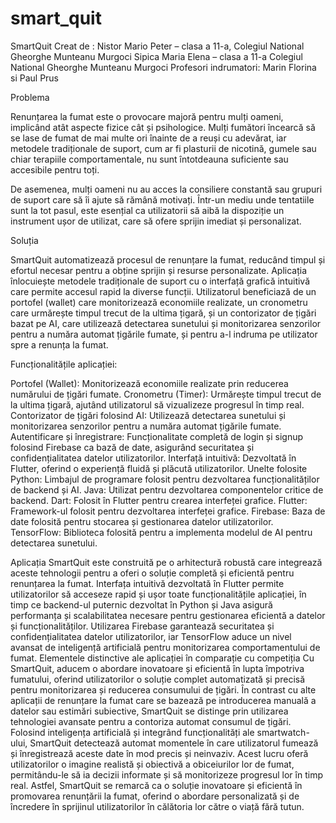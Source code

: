 # smart_quit

SmartQuit
Creat de :
Nistor Mario Peter – clasa a 11-a, Colegiul National Gheorghe Munteanu Murgoci
Sipica Maria Elena – clasa a 11-a Colegiul National Gheorghe Munteanu Murgoci
Profesori indrumatori: Marin Florina si Paul Prus

Problema

Renunțarea la fumat este o provocare majoră pentru mulți oameni, implicând atât aspecte fizice cât și psihologice. Mulți fumători încearcă să se lase de fumat de mai multe ori înainte de a reuși cu adevărat, iar metodele tradiționale de suport, cum ar fi plasturii de nicotină, gumele sau chiar terapiile comportamentale, nu sunt întotdeauna suficiente sau accesibile pentru toți.

De asemenea, mulți oameni nu au acces la consiliere constantă sau grupuri de suport care să îi ajute să rămână motivați. Într-un mediu unde tentatiile sunt la tot pasul, este esențial ca 
utilizatorii să aibă la dispoziție un instrument ușor de utilizat, care să ofere sprijin imediat și personalizat.

Soluția

SmartQuit automatizează procesul de renunțare la fumat, reducând timpul și efortul necesar pentru a obține sprijin și resurse personalizate. Aplicația înlocuiește metodele tradiționale de suport cu o interfață grafică intuitivă care permite accesul rapid la diverse funcții. Utilizatorul beneficiază de un portofel (wallet) care monitorizează economiile realizate, un cronometru care urmărește timpul trecut de la ultima țigară, și un contorizator de țigări bazat pe AI, care utilizează detectarea sunetului și monitorizarea senzorilor pentru a număra automat țigările fumate, și pentru a-l indruma pe utilizator spre a renunța la fumat. 

Funcționalitățile aplicației:

Portofel (Wallet): Monitorizează economiile realizate prin reducerea numărului de țigări fumate.
Cronometru (Timer): Urmărește timpul trecut de la ultima țigară, ajutând utilizatorul să vizualizeze progresul în timp real.
Contorizator de țigări folosind AI: Utilizează detectarea sunetului și monitorizarea senzorilor pentru a număra automat țigările fumate.
Autentificare și înregistrare: Funcționalitate completă de login și signup folosind Firebase ca bază de date, asigurând securitatea și confidențialitatea datelor utilizatorilor.
Interfață intuitivă: Dezvoltată în Flutter, oferind o experiență fluidă și plăcută utilizatorilor.
Unelte folosite
Python: Limbajul de programare folosit pentru dezvoltarea funcționalităților de backend și AI.
Java: Utilizat pentru dezvoltarea componentelor critice de backend.
Dart: Folosit în Flutter pentru crearea interfeței grafice.
Flutter: Framework-ul folosit pentru dezvoltarea interfeței grafice.
Firebase: Baza de date folosită pentru stocarea și gestionarea datelor utilizatorilor.
TensorFlow: Biblioteca folosită pentru a implementa modelul de AI pentru detectarea sunetului.


Aplicația SmartQuit este construită pe o arhitectură robustă care integrează aceste tehnologii pentru a oferi o soluție completă și eficientă pentru renunțarea la fumat. Interfața intuitivă dezvoltată în Flutter permite utilizatorilor să acceseze rapid și ușor toate funcționalitățile aplicației, în timp ce backend-ul puternic dezvoltat în Python și Java asigură performanța și scalabilitatea necesare pentru gestionarea eficientă a datelor și funcționalităților. Utilizarea Firebase garantează securitatea și confidențialitatea datelor utilizatorilor, iar TensorFlow aduce un nivel avansat de inteligență artificială pentru monitorizarea comportamentului de fumat.
Elementele distinctive ale aplicației în comparație cu competiția
Cu SmartQuit, aducem o abordare inovatoare și eficientă în lupta împotriva fumatului, oferind utilizatorilor o soluție complet automatizată și precisă pentru monitorizarea și reducerea consumului de țigări. În contrast cu alte aplicații de renunțare la fumat care se bazează pe introducerea manuală a datelor sau estimări subiective, SmartQuit se distinge prin utilizarea tehnologiei avansate pentru a contoriza automat consumul de țigări. Folosind inteligența artificială și integrând funcționalități ale smartwatch-ului, SmartQuit detectează automat momentele în care utilizatorul fumează și înregistrează aceste date în mod precis și neinvaziv. Acest lucru oferă utilizatorilor o imagine realistă și obiectivă a obiceiurilor lor de fumat, permitându-le să ia decizii informate și să monitorizeze progresul lor în timp real. Astfel, SmartQuit se remarcă ca o soluție inovatoare și eficientă în promovarea renunțării la fumat, oferind o abordare personalizată și de încredere în sprijinul utilizatorilor în călătoria lor către o viață fără tutun.


